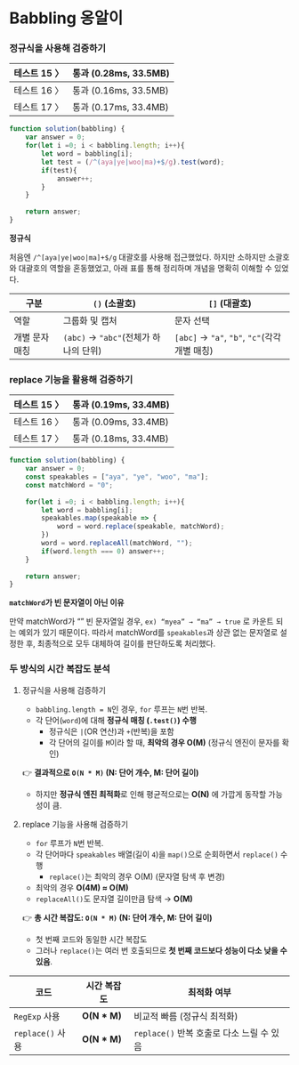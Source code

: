 # Babbling 옹알이

### 정규식을 사용해 검증하기

| 테스트 15 〉 | 통과 (0.28ms, 33.5MB) |
| --- | --- |
| 테스트 16 〉 | 통과 (0.16ms, 33.5MB) |
| 테스트 17 〉 | 통과 (0.17ms, 33.4MB) |

```jsx
function solution(babbling) {
    var answer = 0;
    for(let i =0; i < babbling.length; i++){
        let word = babbling[i];
        let test = (/^(aya|ye|woo|ma)+$/g).test(word);
        if(test){
            answer++;
        }
    }
    
    return answer;
}
```

**정규식**

처음엔 `/^[aya|ye|woo|ma]+$/g` 대괄호를 사용해 접근했었다. 하지만 소하지만 소괄호와 대괄호의 역할을 혼동했었고, 아래 표를 통해 정리하며 개념을 명확히 이해할 수 있었다.

| 구분 | `()` (소괄호) | `[]` (대괄호) |
| --- | --- | --- |
| 역할 | 그룹화 및 캡처 | 문자 선택 |
| 개별 문자 매칭 | `(abc)` → `"abc"`(전체가 하나의 단위) | `[abc]` → `"a"`, `"b"`, `"c"`(각각 개별 매칭) |

### replace 기능을 활용해 검증하기

| 테스트 15 〉 | 통과 (0.19ms, 33.4MB) |
| --- | --- |
| 테스트 16 〉 | 통과 (0.09ms, 33.4MB) |
| 테스트 17 〉 | 통과 (0.18ms, 33.4MB) |

```jsx
function solution(babbling) {
    var answer = 0;
    const speakables = ["aya", "ye", "woo", "ma"];
    const matchWord = "0";
    
    for(let i =0; i < babbling.length; i++){
        let word = babbling[i];
        speakables.map(speakable => {
            word = word.replace(speakable, matchWord);
        })
        word = word.replaceAll(matchWord, "");
        if(word.length === 0) answer++;
    }
    
    return answer;
}
```

**`matchWord`가 빈 문자열이 아닌 이유**

만약 matchWord가 “” 빈 문자열일 경우, `ex) “myea” → “ma” → true` 로 카운트 되는 예외가 있기 때문이다. 따라서 matchWord를 `speakables`과 상관 없는 문자열로 설정한 후, 최종적으로 모두 대체하여 길이를 판단하도록 처리했다.

### **두 방식의 시간 복잡도 분석**

1. 정규식을 사용해 검증하기
    - `babbling.length = N`인 경우, `for` 루프는 `N`번 반복.
    - 각 단어(`word`)에 대해 **정규식 매칭 (`.test()`) 수행**
        - 정규식은 `|`(OR 연산)과 `+`(반복)을 포함
        - 각 단어의 길이를 `M`이라 할 때, **최악의 경우 O(M)** (정규식 엔진이 문자를 확인)
    
    👉 **결과적으로 `O(N * M)` (N: 단어 개수, M: 단어 길이)**
    
    - 하지만 **정규식 엔진 최적화**로 인해 평균적으로는 **O(N)** 에 가깝게 동작할 가능성이 큼.
2. replace 기능을 사용해 검증하기
    - `for` 루프가 `N`번 반복.
    - 각 단어마다 `speakables` 배열(길이 `4`)을 `map()`으로 순회하면서 `replace()` 수행
        - `replace()`는 최악의 경우 O(M) (문자열 탐색 후 변경)
    - 최악의 경우 **O(4M) ≈ O(M)**
    - `replaceAll()`도 문자열 길이만큼 탐색 → **O(M)**
    
    👉 **총 시간 복잡도: `O(N * M)` (N: 단어 개수, M: 단어 길이)**
    
    - 첫 번째 코드와 동일한 시간 복잡도
    - 그러나 `replace()`는 여러 번 호출되므로 **첫 번째 코드보다 성능이 다소 낮을 수 있음**.

| 코드 | 시간 복잡도 | 최적화 여부 |
| --- | --- | --- |
| `RegExp` 사용 | **O(N * M)** | 비교적 빠름 (정규식 최적화) |
| `replace()` 사용 | **O(N * M)** | `replace()` 반복 호출로 다소 느릴 수 있음 |